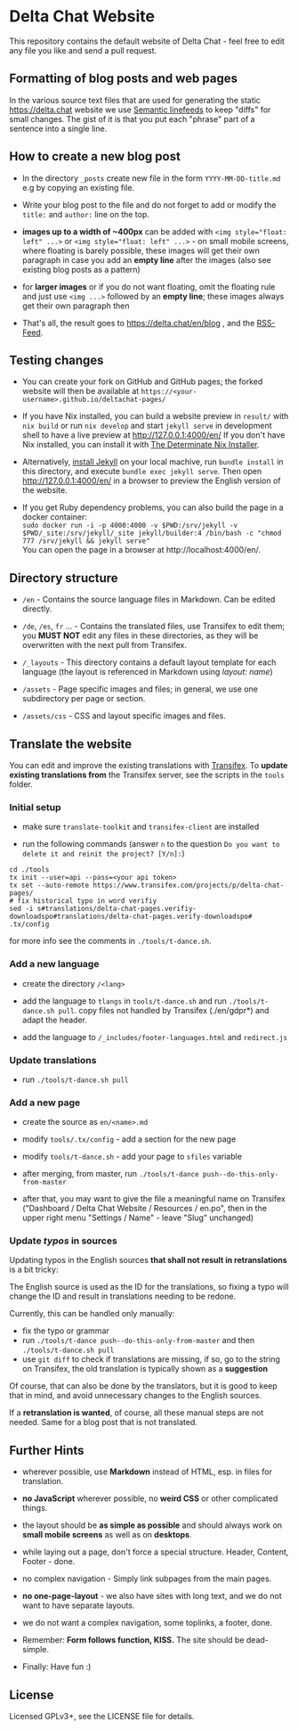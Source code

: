 Delta Chat Website
================================================================================

This repository contains the default website of Delta Chat -
feel free to edit any file you like and send a pull request.

Formatting of blog posts and web pages
--------------------------------------

In the various source text files that are used 
for generating the static https://delta.chat website 
we use [Semantic linefeeds](http://rhodesmill.org/brandon/2012/one-sentence-per-line/)
to keep "diffs" for small changes. The gist of it is
that you put each "phrase" part of a sentence into a single line.


How to create a new blog post
--------------------------------------------------------------------------------

- In the directory `_posts` create new file in the form `YYYY-MM-DD-title.md` 
  e.g by copying an existing file.

- Write your blog post to the file and do not forget 
  to add or modify the `title:` and `author:` line on the top.

- **images up to a width of ~400px**
  can be added with `<img style="float: left" ...>` or `<img style="float: left" ...>` -
  on small mobile screens, where floating is barely possible, these images will get their own paragraph
  in case you add an **empty line** after the images (also see existing blog posts as a pattern)

- for **larger images** or if you do not want floating,
  omit the floating rule and just use `<img ...>` followed by an **empty line**;
  these images always get their own paragraph then

- That's all, the result goes to https://delta.chat/en/blog , and the
  [RSS-Feed](https://delta.chat/feed.xml).


Testing changes
--------------------------------------------------------------------------------

- You can create your fork on GitHub and GitHub pages; 
  the forked website will then be available at 
  `https://<your-username>.github.io/deltachat-pages/`

- If you have Nix installed,
  you can build a website preview in `result/` with `nix build`
  or run `nix develop` and start `jekyll serve` in development shell
  to have a live preview at http://127.0.0.1:4000/en/
  If you don't have Nix installed,
  you can install it with [The Determinate Nix Installer](https://github.com/DeterminateSystems/nix-installer).

- Alternatively, [install Jekyll](https://jekyllrb.com/docs/installation/) 
  on your local machive, run `bundle install` in this directory,
  and execute `bundle exec jekyll serve`.
  Then open http://127.0.0.1:4000/en/ in a browser
  to preview the English version of the website.

- If you get Ruby dependency problems, you can also build the page in a docker
  container:  
  ```sudo docker run -i -p 4000:4000 -v $PWD:/srv/jekyll -v $PWD/_site:/srv/jekyll/_site jekyll/builder:4 /bin/bash -c "chmod 777 /srv/jekyll && jekyll serve"```  
  You can open the page in a browser at http://localhost:4000/en/.

Directory structure
--------------------------------------------------------------------------------

- `/en` - Contains the source language files in Markdown. Can be edited directly.

- `/de`, `/es`, `fr` … - Contains the translated files, use Transifex to edit them;
  you **MUST NOT** edit any files in these directories,
  as they will be overwritten with the next pull from Transifex.

- `/_layouts` - This directory contains a default layout template 
  for each language (the layout is referenced in Markdown using _layout: name_)

- `/assets` - Page specific images and files; 
  in general, we use one subdirectory per page or section.

- `/assets/css` - CSS and layout specific images and files.


Translate the website
--------------------------------------------------------------------------------

You can edit and improve the existing translations 
with [Transifex](https://www.transifex.com/delta-chat/delta-chat-pages/). 
To **update existing translations from** the Transifex server, 
see the scripts in the `tools` folder.


### Initial setup

- make sure `translate-toolkit` and `transifex-client` are installed

- run the following commands (answer `n` to the question `Do you want to delete it and reinit the project? [Y/n]:`)
```
cd ./tools
tx init --user=api --pass=<your api token>
tx set --auto-remote https://www.transifex.com/projects/p/delta-chat-pages/
# fix historical typo in word verifiy
sed -i s#translations/delta-chat-pages.verifiy-downloadspo#translations/delta-chat-pages.verify-downloadspo# .tx/config
```
for more info see the comments in `./tools/t-dance.sh`.


### Add a new language

- create the directory `/<lang>`

- add the language to `tlangs` in `tools/t-dance.sh`
  and run `./tools/t-dance.sh pull`.
  copy files not handled by Transifex (./en/gdpr*) and adapt the header.

- add the language to `/_includes/footer-languages.html` and `redirect.js`

### Update translations

- run `./tools/t-dance.sh pull`


### Add a new page

- create the source as `en/<name>.md`

- modify `tools/.tx/config` - add a section for the new page

- modify `tools/t-dance.sh` - add your page to `sfiles` variable

- after merging, from master, run `./tools/t-dance push--do-this-only-from-master`

- after that, you may want to give the file a meaningful name on Transifex
  ("Dashboard / Delta Chat Website / Resources / en.po",
  then in the upper right menu "Settings / Name" - leave "Slug" unchanged)


### Update _typos_ in sources

Updating typos in the English sources
**that shall not result in retranslations**
is a bit tricky:

The English source is used as the ID for the translations, so fixing a typo will change the ID and result in translations needing to be redone.

Currently, this can be handled only manually:
- fix the typo or grammar
- run `./tools/t-dance push--do-this-only-from-master`
  and then `./tools/t-dance.sh pull`
- use `git diff` to check if translations are missing,
  if so, go to the string on Transifex,
  the old translation is typically shown as a **suggestion**

Of course, that can also be done by the translators,
but it is good to keep that in mind,
and avoid unnecessary changes to the English sources.

If a **retranslation is wanted**, of course,
all these manual steps are not needed.
Same for a blog post that is not translated.


Further Hints
--------------------------------------------------------------------------------

- wherever possible, use **Markdown** instead of HTML, 
  esp. in files for translation.

- **no JavaScript** wherever possible, 
  no **weird CSS** or other complicated things.

- the layout should be **as simple as possible** 
  and should always work on **small mobile screens** as well as on **desktops**.

- while laying out a page, don't force a special structure. Header, Content, Footer - done.

- no complex navigation - Simply link subpages from the main pages.

- **no one-page-layout** - we also have sites with long text, 
  and we do not want to have separate layouts.

- we do not want a complex navigation, some toplinks, a footer, done.

- Remember: **Form follows function, KISS.** The site should be dead-simple.

- Finally: Have fun :)


License
--------------------------------------------------------------------------------

Licensed GPLv3+, see the LICENSE file for details.

